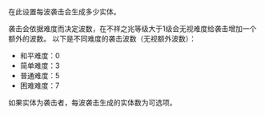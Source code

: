 在此设置每波袭击会生成多少实体。

袭击会依据难度而决定波数，在不祥之兆等级大于1级会无视难度给袭击增加一个额外的波数。
以下是不同难度的袭击波数（无视额外波数）：

- 和平难度：0
- 简单难度：3
- 普通难度：5
- 困难难度：7

如果实体为袭击者，每波袭击生成的实体数为可选项。
